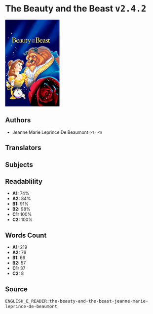 # The Beauty and the Beast <kbd>v2.4.2</kbd>

![](./cover.medium.jpg "")

## Authors


 - Jeanne Marie Leprince De Beaumont <small>(-1 - -1)</small>

## Translators



## Subjects



## Readablility


 - **A1:** 74%
 - **A2:** 84%
 - **B1:** 91%
 - **B2:** 98%
 - **C1:** 100%
 - **C2:** 100%

## Words Count


 - **A1:** 219
 - **A2:** 76
 - **B1:** 69
 - **B2:** 57
 - **C1:** 37
 - **C2:** 8

## Source


<kbd>ENGLISH_E_READER:the-beauty-and-the-beast-jeanne-marie-leprince-de-beaumont</kbd>
